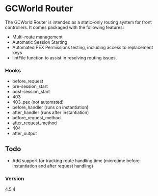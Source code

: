 # GCWorld Router

The GCWorld Router is intended as a static-only routing system for front controllers.  It comes packaged with the following features:

  - Multi-route management
  - Automatic Session Starting
  - Automated PEX Permissions testing, including access to replacement keys
  - lintFile function to assist in resolving routing issues.


### Hooks
 - before_request
 - pre-session_start
 - post-session_start
 - 403
 - 403_pex (not automated)
 - before_handler (runs on instantiation)
 - after_handler (runs after instantiation)
 - before_request_method
 - after_request_method
 - 404
 - after_output
 

## Todo

  - Add support for tracking route handling time (microtime before instantiation and after request handling)

### Version
4.5.4

